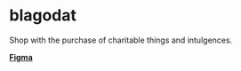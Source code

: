 # blagodat
Shop with the purchase of charitable things and intulgences.

[**Figma**](https://www.figma.com/file/tmUiXnFIr2Vvp52QYEcX2T/BlagoDat?type=design&node-id=0%3A1&t=IVLpnYNoR0UM3ZME-1)
